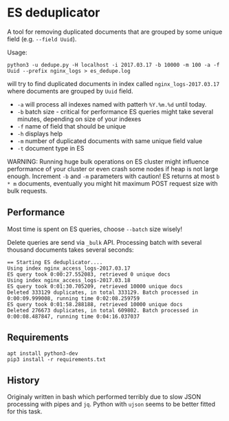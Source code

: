 # ES deduplicator

A tool for removing duplicated documents that are grouped by some unique field (e.g. `--field Uuid`).

Usage:
```
python3 -u dedupe.py -H localhost -i 2017.03.17 -b 10000 -m 100 -a -f Uuid --prefix nginx_logs > es_dedupe.log
```
will try to find duplicated documents in index called `nginx_logs-2017.03.17` where documents are grouped by `Uuid` field.

 * `-a` will process all indexes named with patterh `%Y.%m.%d` until today.
 * `-b` batch size - critical for performance ES queries might take several minutes, depending on size of your indexes
 * `-f` name of field that should be unique
 * `-h` displays help
 * `-m` number of duplicated documents with same unique field value
 * `-t` document type in ES

WARNING: Running huge bulk operations on ES cluster might influence performance of your cluster or even crash some nodes if heap
is not large enough. Increment `-b` and `-m` parameters with caution! ES returns at most `b * m` documents, eventually you might hit
maximum POST request size with bulk requests.

## Performance

Most time is spent on ES queries, choose `--batch` size wisely!

Delete queries are send via `_bulk` API. Processing batch with several thousand documents takes several seconds:
```
== Starting ES deduplicator....
Using index nginx_access_logs-2017.03.17
ES query took 0:00:27.552083, retrieved 0 unique docs
Using index nginx_access_logs-2017.03.18
ES query took 0:01:30.705209, retrieved 10000 unique docs
Deleted 333129 duplicates, in total 333129. Batch processed in 0:00:09.999008, running time 0:02:08.259759
ES query took 0:01:58.288188, retrieved 10000 unique docs
Deleted 276673 duplicates, in total 609802. Batch processed in 0:00:08.487847, running time 0:04:16.037037
```

## Requirements
```
apt install python3-dev
pip3 install -r requirements.txt
```

## History

Originaly written in bash which performed terribly due to slow JSON processing with pipes and `jq`. Python with `ujson` seems to be better fitted for this task.
